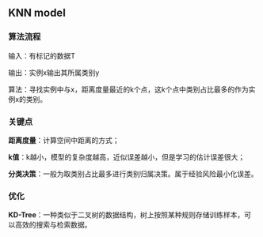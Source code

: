 ## KNN model

### 算法流程

输入：有标记的数据T

输出：实例x输出其所属类别y

算法：寻找实例中与x，距离度量最近的k个点，这k个点中类别占比最多的作为实例x的类别。

### 关键点

**距离度量**：计算空间中距离的方式；

**k值**：k越小，模型的复杂度越高，近似误差越小，但是学习的估计误差很大；

**分类决策**：一般为取类别占比最多进行类别归属决策。属于经验风险最小化误差。

### 优化

**KD-Tree**：一种类似于二叉树的数据结构，树上按照某种规则存储训练样本，可以高效的搜索与检索数据。